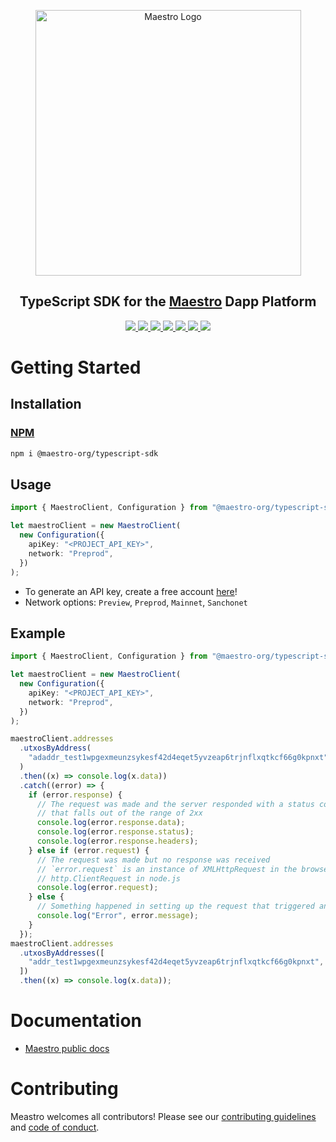 <p align="center">
  <a href="https://www.gomaestro.org/">
    <img src="https://www.gomaestro.org/logos/LandingLogos/DarkLogo.svg" alt="Maestro Logo" width="425" />
  </a>
  <h2 align="center">TypeScript SDK for the <a href="https://www.gomaestro.org/">Maestro</a> Dapp Platform</h2>
  <p align="center">
    <a href="https://docs.gomaestro.org/docs/intro">
      <img src="https://img.shields.io/badge/-Docs-blue?style=flat-square&logo=semantic-scholar&logoColor=white" />
    </a>
    <a href="https://github.com/maestro-org/typescript-sdk/blob/main/LICENSE">
      <img src="https://img.shields.io/github/license/maestro-org/typescript-sdk?style=flat-square&label=License" />
    </a>
    <a href="https://github.com/maestro-org/typescript-sdk/actions/workflows/build.yml?query=branch%3Amain">
      <img src="https://img.shields.io/github/actions/workflow/status/maestro-org/typescript-sdk/main.yml?style=flat-square&branch=main&label=Build" />
    </a>
    <a href="./CONTRIBUTING.md">
      <img src="https://img.shields.io/badge/PRs-welcome-brightgreen.svg?style=flat-square" />
    </a>
    <a href="https://twitter.com/GoMaestroOrg">
      <img src="https://img.shields.io/badge/-%40GoMaestroOrg-F3F1EF?style=flat-square&logo=twitter&logoColor=1D9BF0" />
    </a>
    <a href="https://discord.gg/ES2rDhBJt3">
      <img src="https://img.shields.io/badge/-Discord-414EEC?style=flat-square&logo=discord&logoColor=white" />
    </a>
    <a href="https://www.npmjs.com/package/@maestro-org/typescript-sdk">
      <img src="https://img.shields.io/npm/dm/typescript-sdk?style=flat-square&logo=npm&labelColor=black&color=pink&link=https%3A%2F%2F" />
    </a>
  </p>
</p>

# Getting Started

## Installation

### [NPM](https://www.npmjs.com/package/@maestro-org/typescript-sdk)
```bash
npm i @maestro-org/typescript-sdk
```

## Usage

```ts
import { MaestroClient, Configuration } from "@maestro-org/typescript-sdk";

let maestroClient = new MaestroClient(
  new Configuration({
    apiKey: "<PROJECT_API_KEY>",
    network: "Preprod",
  })
);
```
* To generate an API key, create a free account [here](https://dashboard.gomaestro.org/)!
* Network options: `Preview`, `Preprod`, `Mainnet`, `Sanchonet`

## Example

```ts
import { MaestroClient, Configuration } from "@maestro-org/typescript-sdk";

let maestroClient = new MaestroClient(
  new Configuration({
    apiKey: "<PROJECT_API_KEY>",
    network: "Preprod",
  })
);

maestroClient.addresses
  .utxosByAddress(
    "adaddr_test1wpgexmeunzsykesf42d4eqet5yvzeap6trjnflxqtkcf66g0kpnxt"
  )
  .then((x) => console.log(x.data))
  .catch((error) => {
    if (error.response) {
      // The request was made and the server responded with a status code
      // that falls out of the range of 2xx
      console.log(error.response.data);
      console.log(error.response.status);
      console.log(error.response.headers);
    } else if (error.request) {
      // The request was made but no response was received
      // `error.request` is an instance of XMLHttpRequest in the browser and an instance of
      // http.ClientRequest in node.js
      console.log(error.request);
    } else {
      // Something happened in setting up the request that triggered an Error
      console.log("Error", error.message);
    }
  });
maestroClient.addresses
  .utxosByAddresses([
    "addr_test1wpgexmeunzsykesf42d4eqet5yvzeap6trjnflxqtkcf66g0kpnxt",
  ])
  .then((x) => console.log(x.data));

```

# Documentation

* [Maestro public docs](https://docs.gomaestro.org/)

# Contributing

Meastro welcomes all contributors! Please see our [contributing guidelines](CONTRIBUTING.md) and [code of conduct](CODE_OF_CONDUCT.md).
